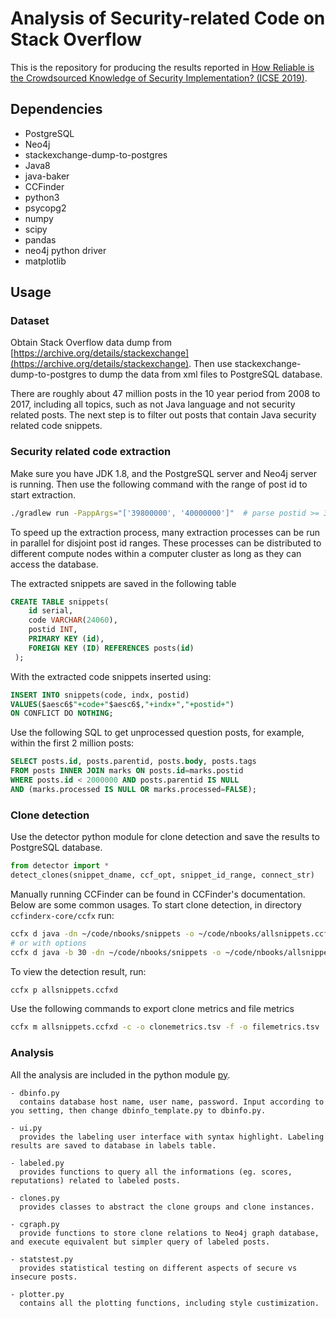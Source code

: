 # Analysis of Security-related Code on Stack Overflow

This is the repository for producing the results reported in [How Reliable is the Crowdsourced Knowledge of Security Implementation? (ICSE 2019)](https://2019.icse-conferences.org/track/icse-2019-Technical-Papers#event-overview).

## Dependencies

- PostgreSQL
- Neo4j
- stackexchange-dump-to-postgres
- Java8
- java-baker
- CCFinder
- python3
- psycopg2
- numpy
- scipy
- pandas
- neo4j python driver
- matplotlib


## Usage

### Dataset

Obtain Stack Overflow data dump from [https://archive.org/details/stackexchange](https://archive.org/details/stackexchange). Then use stackexchange-dump-to-postgres to dump the data from xml files to PostgreSQL database.

There are roughly about 47 million posts in the 10 year period from 2008 to 2017, including all topics, such as not Java language and not security related posts. The next step is to filter out posts that contain Java security related code snippets.

### Security related code extraction

Make sure you have JDK 1.8, and the PostgreSQL server and Neo4j server is running. Then use the following command with the range of post id to start extraction.

```bash
./gradlew run -PappArgs="['39800000', '40000000']"  # parse postid >= 39800000 AND postid < 40000000
```

To speed up the extraction process, many extraction processes can be run in parallel for disjoint post id ranges. These processes can be distributed to different compute nodes within a computer cluster as long as they can access the database.

The extracted snippets are saved in the following table

```SQL
CREATE TABLE snippets(
    id serial,
    code VARCHAR(24060),
    postid INT,
    PRIMARY KEY (id),
    FOREIGN KEY (ID) REFERENCES posts(id)
 );
```

With the extracted code snippets inserted using:

```SQL
INSERT INTO snippets(code, indx, postid)
VALUES($aesc6$"+code+"$aesc6$,"+indx+","+postid+")
ON CONFLICT DO NOTHING;
```

Use the following SQL to get unprocessed question posts, for example, within the first 2 million posts:

```SQL
SELECT posts.id, posts.parentid, posts.body, posts.tags
FROM posts INNER JOIN marks ON posts.id=marks.postid
WHERE posts.id < 2000000 AND posts.parentid IS NULL
AND (marks.processed IS NULL OR marks.processed=FALSE);
```


### Clone detection

Use the detector python module for clone detection and save the results to PostgreSQL database.

``` python
from detector import *
detect_clones(snippet_dname, ccf_opt, snippet_id_range, connect_str)
```

Manually running CCFinder can be found in CCFinder's documentation. Below are some common usages.
To start clone detection, in directory `ccfinderx-core/ccfx` run:

```bash
ccfx d java -dn ~/code/nbooks/snippets -o ~/code/nbooks/allsnippets.ccfxd
# or with options
ccfx d java -b 30 -dn ~/code/nbooks/snippets -o ~/code/nbooks/allsnippets_b30.ccfxd
```

To view the detection result, run:
```bash
ccfx p allsnippets.ccfxd
```

Use the following commands to export clone metrics and file metrics

```bash
ccfx m allsnippets.ccfxd -c -o clonemetrics.tsv -f -o filemetrics.tsv
```

### Analysis

All the analysis are included in the python module [py](py).

    - dbinfo.py
      contains database host name, user name, password. Input according to you setting, then change dbinfo_template.py to dbinfo.py.

    - ui.py
      provides the labeling user interface with syntax highlight. Labeling results are saved to database in labels table.

    - labeled.py
      provides functions to query all the informations (eg. scores, reputations) related to labeled posts.

    - clones.py
      provides classes to abstract the clone groups and clone instances.

    - cgraph.py
      provide functions to store clone relations to Neo4j graph database, and execute equivalent but simpler query of labeled posts.

    - statstest.py
      provides statistical testing on different aspects of secure vs insecure posts.

    - plotter.py
      contains all the plotting functions, including style custimization.
